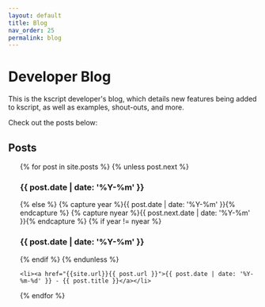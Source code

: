 ```yaml
---
layout: default
title: Blog
nav_order: 25
permalink: blog
---
```


# Developer Blog

This is the kscript developer's blog, which details new features being added to kscript, as well as examples, shout-outs, and more. 

Check out the posts below:

## Posts

<ul>
{% for post in site.posts %}
    {% unless post.next %}
        <h3>{{ post.date | date: '%Y-%m' }}</h3>
    {% else %}
        {% capture year %}{{ post.date | date: '%Y-%m' }}{% endcapture %}
        {% capture nyear %}{{ post.next.date | date: '%Y-%m' }}{% endcapture %}
        {% if year != nyear %}
        <h3>{{ post.date | date: '%Y-%m' }}</h3>
        {% endif %}
    {% endunless %}

    <li><a href="{{site.url}}{{ post.url }}">{{ post.date | date: '%Y-%m-%d' }} - {{ post.title }}</a></li>
{% endfor %}
</ul>


